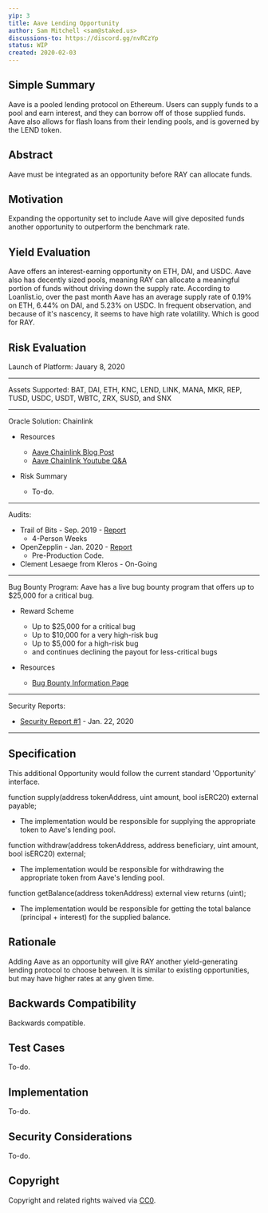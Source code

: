 ```yaml
---
yip: 3
title: Aave Lending Opportunity
author: Sam Mitchell <sam@staked.us>
discussions-to: https://discord.gg/nvRCzYp
status: WIP
created: 2020-02-03
---
```


## Simple Summary
<!--"If you can't explain it simply, you don't understand it well enough." Provide a simplified and layman-accessible explanation of the YIP.-->
Aave is a pooled lending protocol on Ethereum. Users can supply funds to a pool and earn interest, and they can borrow off of those supplied funds. Aave also allows for flash loans from their lending pools, and is governed by the LEND token.

## Abstract
<!--A short (~200 word) description of the technical issue being addressed.-->
Aave must be integrated as an opportunity before RAY can allocate funds.

## Motivation
<!--The motivation is critical for YIPs that want to change the RAY protocol. It should clearly explain why the existing protocol specification is inadequate to address the problem that the YIP solves. YIP submissions without sufficient motivation may be rejected outright.-->
Expanding the opportunity set to include Aave will give deposited funds another opportunity to outperform the benchmark rate.

## Yield Evaluation
<!--The potential added value for extra yield generation. Historical data should be provided. The process used to evaluate the yield potential should be detailed here.-->
Aave offers an interest-earning opportunity on ETH, DAI, and USDC. Aave also has decently sized pools, meaning RAY can allocate a meaningful portion of funds without driving down the supply rate. According to Loanlist.io, over the past month Aave has an average supply rate of 0.19% on ETH, 6.44% on DAI, and 5.23% on USDC. In frequent observation, and because of it's nascency, it seems to have high rate volatility. Which is good for RAY.

## Risk Evaluation
<!--The potential or attached risk that should be considered for this proposal. Historical data should be provided. The process used to evaluate the risks should be detailed here.-->
Launch of Platform: Jauary 8, 2020
- - -
Assets Supported: BAT, DAI, ETH, KNC, LEND, LINK, MANA, MKR, REP, TUSD, USDC, USDT, WBTC, ZRX, SUSD, and SNX
- - - 
Oracle Solution: Chainlink

- Resources
  - [Aave Chainlink Blog Post](https://medium.com/aave/the-aave-oracle-network-powered-by-chainlink-is-now-live-45bb8a5a8c4e) 
  - [Aave Chainlink Youtube Q&A](https://medium.com/aave/the-aave-oracle-network-powered-by-chainlink-is-now-live-45bb8a5a8c4e)
  
- Risk Summary
  - To-do.
- - -
Audits:

- Trail of Bits - Sep. 2019 - [Report](https://github.com/trailofbits/publications/blob/master/reviews/aaveprotocol.pdf)
  - 4-Person Weeks
- OpenZepplin - Jan. 2020 - [Report](https://blog.openzeppelin.com/aave-protocol-audit/)
  - Pre-Production Code.
-  Clement Lesaege from Kleros - On-Going
- - -
Bug Bounty Program: Aave has a live bug bounty program that offers up to $25,000 for a critical bug. 

- Reward Scheme
  - Up to $25,000 for a critical bug
  - Up to $10,000 for a very high-risk bug
  - Up to $5,000 for a high-risk bug
  - and continues declining the payout for less-critical bugs

- Resources
  - [Bug Bounty Information Page](https://aave.com/bug-bounty)
- - -

Security Reports:
- [Security Report #1](https://medium.com/aave/aave-security-report-d5a2edfe8e05) - Jan. 22, 2020
- - -

## Specification
<!--The technical specification should describe the syntax and semantics of any new feature.-->
This additional Opportunity would follow the current standard 'Opportunity' interface.

function supply(address tokenAddress, uint amount, bool isERC20) external payable;
- The implementation would be responsible for supplying the appropriate token to Aave's lending pool.

function withdraw(address tokenAddress, address beneficiary, uint amount, bool isERC20) external;
- The implementation would be responsible for withdrawing the appropriate token from Aave's lending pool.

function getBalance(address tokenAddress) external view returns (uint);
- The implementation would be responsible for getting the total balance (principal + interest) for the supplied balance.

## Rationale
<!--The rationale fleshes out the specification by describing what motivated the design and why particular design decisions were made. It should describe alternate designs that were considered and related work, e.g. how the feature is supported in other languages. The rationale may also provide evidence of consensus within the community, and should discuss important objections or concerns raised during discussion.-->
Adding Aave as an opportunity will give RAY another yield-generating lending protocol to choose between. It is similar to existing opportunities, but may have higher rates at any given time.

## Backwards Compatibility
<!--All YIPs that introduce backwards incompatibilities must include a section describing these incompatibilities and their severity. The YIP must explain how the author proposes to deal with these incompatibilities. YIP submissions without a sufficient backwards compatibility treatise may be rejected outright.-->
Backwards compatible.

## Test Cases
<!--Test cases for an implementation are mandatory for YIPs that are affecting consensus changes. Other YIPs can choose to include links to test cases if applicable.-->
To-do.

## Implementation
<!--The implementations must be completed before any YIP is given status "Final", but it need not be completed before the YIP is accepted. While there is merit to the approach of reaching consensus on the specification and rationale before writing code, the principle of "rough consensus and running code" is still useful when it comes to resolving many discussions of API details.-->
To-do.

## Security Considerations
<!--All YIPs must contain a section that discusses the security implications/considerations relevant to the proposed change. Include information that might be important for security discussions, surfaces risks and can be used throughout the life cycle of the proposal. E.g. include security-relevant design decisions, concerns, important discussions, implementation-specific guidance and pitfalls, an outline of threats and risks and how they are being addressed. YIP submissions missing the "Security Considerations" section will be rejected. An YIP cannot proceed to status "Final" without a Security Considerations discussion deemed sufficient by the reviewers.-->
To-do.

## Copyright
Copyright and related rights waived via [CC0](https://creativecommons.org/publicdomain/zero/1.0/).
